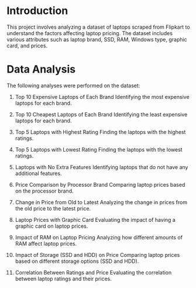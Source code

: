# Introduction
This project involves analyzing a dataset of laptops scraped from Flipkart to understand the factors affecting laptop pricing. The dataset includes various attributes such as laptop brand, SSD, RAM, Windows type, graphic card, and prices.

# Data Analysis
The following analyses were performed on the dataset:

1. Top 10 Expensive Laptops of Each Brand
   Identifying the most expensive laptops for each brand.
   
2. Top 10 Cheapest Laptops of Each Brand
   Identifying the least expensive laptops for each brand.
   
3. Top 5 Laptops with Highest Rating
   Finding the laptops with the highest ratings.

4. Top 5 Laptops with Lowest Rating
   Finding the laptops with the lowest ratings.
   
5. Laptops with No Extra Features
   Identifying laptops that do not have any additional features.
   
6. Price Comparison by Processor Brand
   Comparing laptop prices based on the processor brand.

7. Change in Price from Old to Latest
   Analyzing the change in prices from the old price to the latest price.

8. Laptop Prices with Graphic Card
   Evaluating the impact of having a graphic card on laptop prices.

9. Impact of RAM on Laptop Pricing
   Analyzing how different amounts of RAM affect laptop prices.

10. Impact of Storage (SSD and HDD) on Price
    Comparing laptop prices based on different storage options (SSD and HDD).

11. Correlation Between Ratings and Price
    Evaluating the correlation between laptop ratings and their prices.
